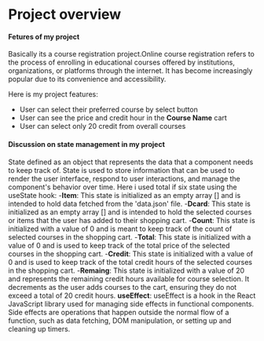 # Project overview

#### Fetures of my project
 Basically its a course registration project.Online course registration refers to the process of enrolling in educational courses offered by institutions, organizations, or platforms through the internet. It has become increasingly popular due to its convenience and accessibility.

Here is my project features:

- User can select their preferred course by select button 
- User can see the price and credit hour in the **Course Name** cart
- User can select only 20 credit from overall courses

#### Discussion on state management in my project
 State defined as  an object that represents the data that a component needs to keep track of. State is used to store information that can be used to render the user interface, respond to user interactions, and manage the component's behavior over time.
 Here i used total if six state using the useState hook:
 -**Item**: This state is initialized as an empty array [] and is intended to hold data fetched from the 'data.json' file.
 -**Dcard**: This state is initialized as an empty array [] and is intended to hold the selected courses or items that the user has added to their shopping cart.
 -**Count**: This state is initialized with a value of 0 and is meant to keep track of the count of selected courses in the shopping cart.
 -**Total**: This state is initialized with a value of 0 and is used to keep track of the total price of the selected courses in the shopping cart.
 -**Credit**: This state is initialized with a value of 0 and is used to keep track of the total credit hours of the selected courses in the shopping cart.
 -**Remaing**: This state is initialized with a value of 20 and represents the remaining credit hours available for course selection. It decrements as the user adds courses to the cart, ensuring they do not exceed a total of 20 credit hours.
 **useEffect**:
 useEffect is a hook in the React JavaScript library used for managing side effects in functional components. Side effects are operations that happen outside the normal flow of a function, such as data fetching, DOM manipulation, or setting up and cleaning up timers.


